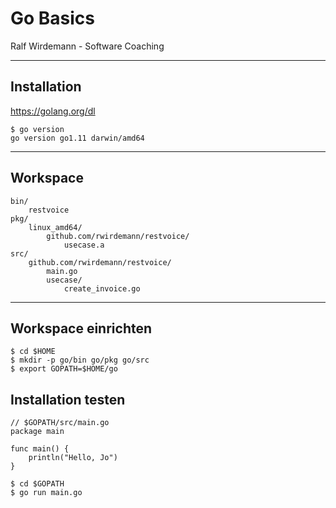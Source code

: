 # Go Basics

Ralf Wirdemann - Software Coaching

---

## Installation

https://golang.org/dl

```
$ go version
go version go1.11 darwin/amd64
```

---

## Workspace

```
bin/
    restvoice	
pkg/
    linux_amd64/
        github.com/rwirdemann/restvoice/
            usecase.a
src/
    github.com/rwirdemann/restvoice/
        main.go
        usecase/
            create_invoice.go 
```

---

## Workspace einrichten

```
$ cd $HOME
$ mkdir -p go/bin go/pkg go/src
$ export GOPATH=$HOME/go
```

## Installation testen

```
// $GOPATH/src/main.go
package main

func main() {
    println("Hello, Jo")
}

$ cd $GOPATH
$ go run main.go
```